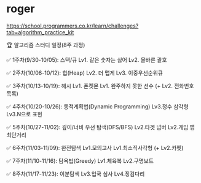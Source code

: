 # roger

https://school.programmers.co.kr/learn/challenges?tab=algorithm_practice_kit

🏆 알고리즘 스터디 일정(8주 과정)

✅ 1주차(9/30-10/05): 스택/큐
       Lv1. 같은 숫자는 싫어
       Lv2. 올바른 괄호

✅ 2주차(10/06-10/12): 힙(Heap)
       Lv2. 더 맵게
       Lv3. 이중우선순위큐

✅ 3주차(10/13-10/19): 해시
       Lv1. 폰켓몬
       Lv1. 완주하지 못한 선수
      (+ Lv2. 전화번호 목록)

✅ 4주차(10/20-10/26): 동적계획법(Dynamic Programming)
       Lv3.정수 삼각형
       Lv3.N으로 표현

✅ 5주차(10/27-11/02): 깊이/너비 우선 탐색(DFS/BFS)
       Lv2.타겟 넘버
       Lv2.게임 맵 최단거리

✅ 6주차(11/03-11/09): 완전탐색
Lv1.모의고사
Lv1.최소직사각형
(+ Lv2.카펫)

✅ 7주차(11/10-11/16): 탐욕법(Greedy)
Lv1.체육복
Lv2.구명보트

✅ 8주차(11/17-11/23): 이분탐색
Lv3.입국 심사
Lv4.징검다리
